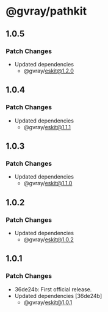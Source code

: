 # @gvray/pathkit

## 1.0.5

### Patch Changes

- Updated dependencies
  - @gvray/eskit@1.2.0

## 1.0.4

### Patch Changes

- Updated dependencies
  - @gvray/eskit@1.1.1

## 1.0.3

### Patch Changes

- Updated dependencies
  - @gvray/eskit@1.1.0

## 1.0.2

### Patch Changes

- Updated dependencies
  - @gvray/eskit@1.0.2

## 1.0.1

### Patch Changes

- 36de24b: First official release.
- Updated dependencies [36de24b]
  - @gvray/eskit@1.0.1
